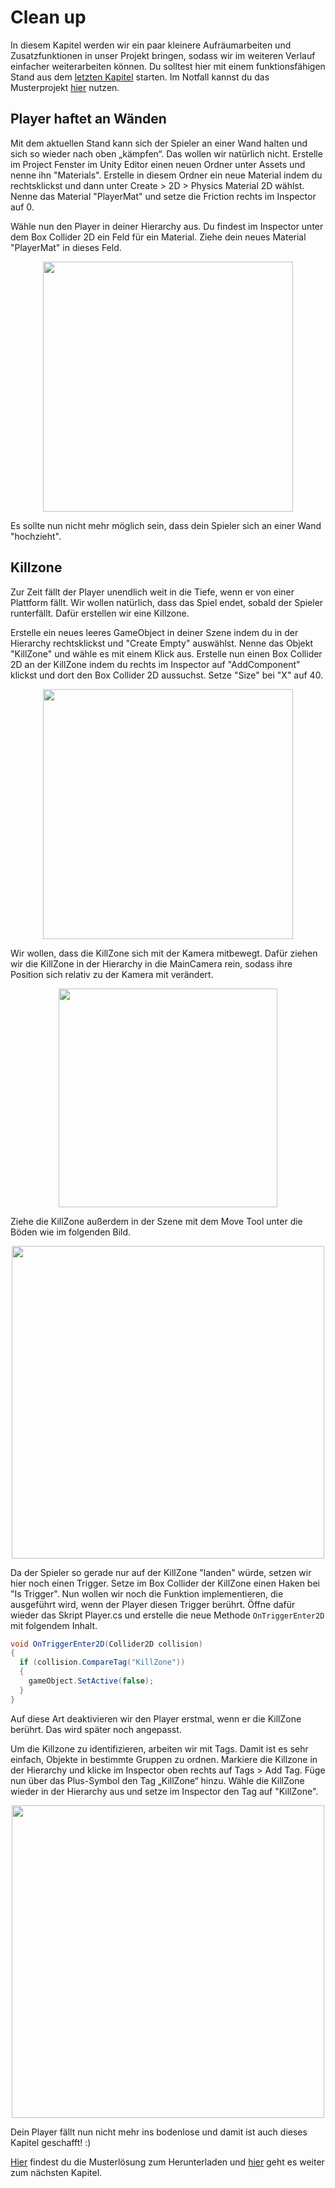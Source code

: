 # Clean up 

In diesem Kapitel werden wir ein paar kleinere Aufräumarbeiten und Zusatzfunktionen in unser Projekt bringen, sodass wir im weiteren Verlauf einfacher weiterarbeiten können. Du solltest hier mit einem funktionsfähigen Stand aus dem [letzten Kapitel]("docs/04-camera.md") starten. Im Notfall kannst du das Musterprojekt [hier](https://github.com/FrankFlamme/UnityKidsWorkshop/releases/tag/0.4) nutzen.

## Player haftet an Wänden

Mit dem aktuellen Stand kann sich der Spieler an einer Wand halten und sich so wieder nach oben „kämpfen“. Das wollen wir natürlich nicht.
Erstelle im Project Fenster im Unity Editor einen neuen Ordner unter Assets und nenne ihn "Materials". Erstelle in diesem Ordner ein neue Material indem du rechtsklickst und dann unter Create > 2D > Physics Material 2D wählst. Nenne das Material "PlayerMat" und setze die Friction rechts im Inspector auf 0.

Wähle nun den Player in deiner Hierarchy aus. Du findest im Inspector unter dem Box Collider 2D ein Feld für ein Material. Ziehe dein neues Material "PlayerMat" in dieses Feld.

<p align="center">
<img src="https://user-images.githubusercontent.com/75975986/123544419-77f90d00-d753-11eb-840e-7d145706217f.png" width="400">
</p>

Es sollte nun nicht mehr möglich sein, dass dein Spieler sich an einer Wand "hochzieht".

## Killzone

Zur Zeit fällt der Player unendlich weit in die Tiefe, wenn er von einer Plattform fällt. Wir wollen natürlich, dass das Spiel endet, sobald der Spieler runterfällt. Dafür erstellen wir eine Killzone. 

Erstelle ein neues leeres GameObject in deiner Szene indem du in der Hierarchy rechtsklickst und "Create Empty" auswählst. Nenne das Objekt "KillZone" und wähle es mit einem Klick aus. Erstelle nun einen Box Collider 2D an der KillZone indem du rechts im Inspector auf "AddComponent" klickst und dort den Box Collider 2D aussuchst. Setze "Size" bei "X" auf 40.

<p align="center">
<img src="https://user-images.githubusercontent.com/75975986/123544699-c3f88180-d754-11eb-889e-444ff202a7a6.png" width="400">
</p>

Wir wollen, dass die KillZone sich mit der Kamera mitbewegt. Dafür ziehen wir die KillZone in der Hierarchy in die MainCamera rein, sodass ihre Position sich relativ zu der Kamera mit verändert. 

<p align="center">
<img src="https://user-images.githubusercontent.com/75975986/123544756-04f09600-d755-11eb-8ff9-1d27a7f0632e.png" width="350">
</p>

Ziehe die KillZone außerdem in der Szene mit dem Move Tool unter die Böden wie im folgenden Bild. 

<p align="center">
<img src="https://user-images.githubusercontent.com/75975986/123544853-99f38f00-d755-11eb-9d70-0b567b974d40.png" width="500">
</p>

Da der Spieler so gerade nur auf der KillZone "landen" würde, setzen wir hier noch einen Trigger. Setze im Box Collider der KillZone einen Haken bei "Is Trigger". Nun wollen wir noch die Funktion implementieren, die ausgeführt wird, wenn der Player diesen Trigger berührt. Öffne dafür wieder das Skript Player.cs und erstelle die neue Methode `OnTriggerEnter2D` mit folgendem Inhalt. 

```csharp
void OnTriggerEnter2D(Collider2D collision)
{
  if (collision.CompareTag("KillZone"))
  {
    gameObject.SetActive(false);
  }
}
```

Auf diese Art deaktivieren wir den Player erstmal, wenn er die KillZone berührt. Das wird später noch angepasst. 

Um die Killzone zu identifizieren, arbeiten wir mit Tags. Damit ist es sehr einfach, Objekte in bestimmte Gruppen zu ordnen. Markiere die Killzone in der Hierarchy und klicke im Inspector oben rechts auf Tags > Add Tag. Füge nun über das Plus-Symbol den Tag „KillZone“ hinzu. Wähle die KillZone wieder in der Hierarchy aus und setze im Inspector den Tag auf "KillZone".

<p align="center">
<img src="https://user-images.githubusercontent.com/75975986/123545059-8bf23e00-d756-11eb-8857-d6c3fc085d67.png" width="500">
</p>

Dein Player fällt nun nicht mehr ins bodenlose und damit ist auch dieses Kapitel geschafft! :) 

[Hier](https://github.com/FrankFlamme/UnityKidsWorkshop/releases/tag/0.5) findest du die Musterlösung zum Herunterladen und [hier]("docs/06-checkpoints.md") geht es weiter zum nächsten Kapitel.
